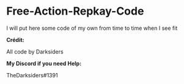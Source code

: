 # Free-Action-Repkay-Code
I will put here some code of my own from time to time when I see fit

**Crédit:**

All code by Darksiders

**My Discord if you need Help:**

TheDarksiders#1391
